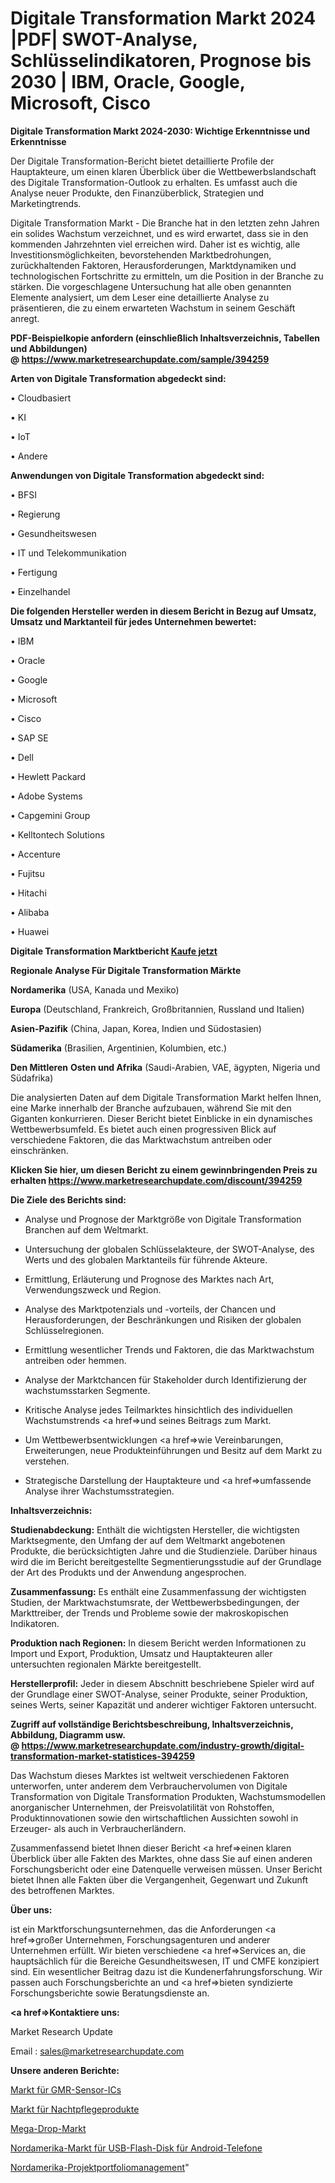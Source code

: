 # Digitale Transformation Markt 2024 |PDF| SWOT-Analyse, Schlüsselindikatoren, Prognose bis 2030 | IBM, Oracle, Google, Microsoft, Cisco

<strong>Digitale Transformation Markt 2024-2030: Wichtige Erkenntnisse und Erkenntnisse</strong>

Der Digitale Transformation-Bericht bietet detaillierte Profile der Hauptakteure, um einen klaren Überblick über die Wettbewerbslandschaft des Digitale Transformation-Outlook zu erhalten. Es umfasst auch die Analyse neuer Produkte, den Finanzüberblick, Strategien und Marketingtrends.

Digitale Transformation Markt - Die Branche hat in den letzten zehn Jahren ein solides Wachstum verzeichnet, und es wird erwartet, dass sie in den kommenden Jahrzehnten viel erreichen wird. Daher ist es wichtig, alle Investitionsmöglichkeiten, bevorstehenden Marktbedrohungen, zurückhaltenden Faktoren, Herausforderungen, Marktdynamiken und technologischen Fortschritte zu ermitteln, um die Position in der Branche zu stärken. Die vorgeschlagene Untersuchung hat alle oben genannten Elemente analysiert, um dem Leser eine detaillierte Analyse zu präsentieren, die zu einem erwarteten Wachstum in seinem Geschäft anregt.

<strong><b>PDF-Beispielkopie anfordern (einschließlich Inhaltsverzeichnis, Tabellen und Abbildungen) @ </b></strong><strong><a href=https://www.marketresearchupdate.com/sample/394259><strong>https://www.marketresearchupdate.com/sample/394259</u></a></strong></strong>

<strong>Arten von Digitale Transformation abgedeckt sind:</strong>

• Cloudbasiert

• KI

• IoT

• Andere

<strong>Anwendungen von Digitale Transformation abgedeckt sind:</strong>

• BFSI

• Regierung

• Gesundheitswesen

• IT und Telekommunikation

• Fertigung

• Einzelhandel

<strong>Die folgenden Hersteller werden in diesem Bericht in Bezug auf Umsatz, Umsatz und Marktanteil für jedes Unternehmen bewertet:</strong>

• IBM

• Oracle

• Google

• Microsoft

• Cisco

• SAP SE

• Dell

• Hewlett Packard

• Adobe Systems

• Capgemini Group

• Kelltontech Solutions

• Accenture

• Fujitsu

• Hitachi

• Alibaba

• Huawei

<strong>Digitale Transformation Marktbericht <a href=https://www.marketresearchupdate.com/buynow/394259>Kaufe jetzt</a></strong>

<strong>Regionale Analyse Für Digitale Transformation Märkte</strong>

<strong>Nordamerika</strong> (USA, Kanada und Mexiko)

<strong>Europa</strong> (Deutschland, Frankreich, Großbritannien, Russland und Italien)

<strong>Asien-Pazifik</strong> (China, Japan, Korea, Indien und Südostasien)

<strong>Südamerika</strong> (Brasilien, Argentinien, Kolumbien, etc.)

<strong>Den Mittleren</strong> <strong>Osten und Afrika</strong> (Saudi-Arabien, VAE, ägypten, Nigeria und Südafrika)

Die analysierten Daten auf dem Digitale Transformation Markt helfen Ihnen, eine Marke innerhalb der Branche aufzubauen, während Sie mit den Giganten konkurrieren. Dieser Bericht bietet Einblicke in ein dynamisches Wettbewerbsumfeld. Es bietet auch einen progressiven Blick auf verschiedene Faktoren, die das Marktwachstum antreiben oder einschränken.

<strong>Klicken Sie hier, um diesen Bericht zu einem gewinnbringenden Preis zu erhalten
</strong><strong><a href=https://www.marketresearchupdate.com/discount/394259>https://www.marketresearchupdate.com/discount/394259</b></u></strong></a>

<strong>Die Ziele des Berichts sind:</strong>

- Analyse und Prognose der Marktgröße von Digitale Transformation Branchen auf dem Weltmarkt.

- Untersuchung der globalen Schlüsselakteure, der SWOT-Analyse, des Werts und des globalen Marktanteils für führende Akteure.

- Ermittlung, Erläuterung und Prognose des Marktes nach Art, Verwendungszweck und Region.

- Analyse des Marktpotenzials und -vorteils, der Chancen und Herausforderungen, der Beschränkungen und Risiken der globalen Schlüsselregionen.

- Ermittlung wesentlicher Trends und Faktoren, die das Marktwachstum antreiben oder hemmen.

- Analyse der Marktchancen für Stakeholder durch Identifizierung der wachstumsstarken Segmente.

- Kritische Analyse jedes Teilmarktes hinsichtlich des individuellen Wachstumstrends <a href=>und</a> seines Beitrags zum Markt.

- Um Wettbewerbsentwicklungen <a href=>wie</a> Vereinbarungen, Erweiterungen, neue Produkteinführungen und Besitz auf dem Markt zu verstehen.

- Strategische Darstellung der Hauptakteure und <a href=>umfas</a>sende Analyse ihrer Wachstumsstrategien.

<strong>Inhaltsverzeichnis:</strong>

<strong>Studienabdeckung:</strong> Enthält die wichtigsten Hersteller, die wichtigsten Marktsegmente, den Umfang der auf dem Weltmarkt angebotenen Produkte, die berücksichtigten Jahre und die Studienziele. Darüber hinaus wird die im Bericht bereitgestellte Segmentierungsstudie auf der Grundlage der Art des Produkts und der Anwendung angesprochen.

<strong>Zusammenfassung:</strong> Es enthält eine Zusammenfassung der wichtigsten Studien, der Marktwachstumsrate, der Wettbewerbsbedingungen, der Markttreiber, der Trends und Probleme sowie der makroskopischen Indikatoren.

<strong>Produktion nach Regionen:</strong> In diesem Bericht werden Informationen zu Import und Export, Produktion, Umsatz und Hauptakteuren aller untersuchten regionalen Märkte bereitgestellt.

<strong>Herstellerprofil:</strong> Jeder in diesem Abschnitt beschriebene Spieler wird auf der Grundlage einer SWOT-Analyse, seiner Produkte, seiner Produktion, seines Werts, seiner Kapazität und anderer wichtiger Faktoren untersucht.

<strong><b>Zugriff auf vollständige Berichtsbeschreibung, Inhaltsverzeichnis, Abbildung, Diagramm usw. @ </b></strong><strong><a href=https://www.marketresearchupdate.com/industry-growth/digital-transformation-market-statistices-394259>https://www.marketresearchupdate.com/industry-growth/digital-transformation-market-statistices-394259</a></strong>

Das Wachstum dieses Marktes ist weltweit verschiedenen Faktoren unterworfen, unter anderem dem Verbrauchervolumen von Digitale Transformation von Digitale Transformation Produkten, Wachstumsmodellen anorganischer Unternehmen, der Preisvolatilität von Rohstoffen, Produktinnovationen sowie den wirtschaftlichen Aussichten sowohl in Erzeuger- als auch in Verbraucherländern.

Zusammenfassend bietet Ihnen dieser Bericht <a href=>einen</a> klaren Überblick über alle Fakten des Marktes, ohne dass Sie auf einen anderen Forschungsbericht oder eine Datenquelle verweisen müssen. Unser Bericht bietet Ihnen alle Fakten über die Vergangenheit, Gegenwart und Zukunft des betroffenen Marktes.

<strong>Über uns:</strong>

 ist ein Marktforschungsunternehmen, das die Anforderungen <a href=>großer</a> Unternehmen, Forschungsagenturen und anderer Unternehmen erfüllt. Wir bieten verschiedene <a href=>Services</a> an, die hauptsächlich für die Bereiche Gesundheitswesen, IT und CMFE konzipiert sind. Ein wesentlicher Beitrag dazu ist die Kundenerfahrungsforschung. Wir passen auch Forschungsberichte an und <a href=>bieten</a> syndizierte Forschungsberichte sowie Beratungsdienste an.

<strong><a href=>Kontaktiere uns:</a></strong>

Market Research Update

Email : sales@marketresearchupdate.com

<strong>Unsere anderen Berichte:</strong>

<a href=https://www.linkedin.com/pulse/gmr-sensing-ics-market-analyzing-latest-developments>Markt für GMR-Sensor-ICs</a>

<a href=https://www.linkedin.com/pulse/night-skin-care-products-market-future-scope>Markt für Nachtpflegeprodukte</a>

<a href=https://www.linkedin.com/pulse/mega-drop-market-2023-remarking-enormous-growth>Mega-Drop-Markt</a>

<a href=https://www.linkedin.com/pulse/north-america-android-phone-usb-flash-disk-market>Nordamerika-Markt für USB-Flash-Disk für Android-Telefone</a>

<a href=https://www.linkedin.com/pulse/north-america-project-portfolio-management>Nordamerika-Projektportfoliomanagement</a>"
